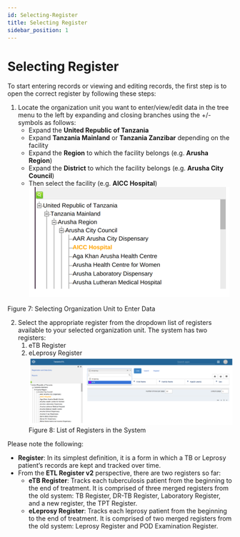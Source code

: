 ```yaml
---
id: Selecting-Register
title: Selecting Register
sidebar_position: 1 
---
```


#  Selecting Register

To start entering records or viewing and editing records, the first step is to open the correct register by following these steps:

1. Locate the organization unit you want to enter/view/edit data in the tree menu to the left by expanding and closing branches using the +/- symbols as follows:
   - Expand the **United Republic of Tanzania**  
   - Expand **Tanzania Mainland** or **Tanzania Zanzibar** depending on the facility  
   - Expand the **Region** to which the facility belongs (e.g. **Arusha Region**)  
   - Expand the **District** to which the facility belongs (e.g. **Arusha City Council**)  
   - Then select the facility (e.g. **AICC Hospital**)
![alt text](<../../static/img/Selecting organization unit.PNG>)

Figure 7: Selecting Organization Unit to Enter Data

2. Select the appropriate register from the dropdown list of registers available to your selected organization unit. The system has two registers:
   1. eTB Register  
   2. eLeprosy Register  
![alt text](<../../static/img/list of registers in the system.PNG>)
Figure 8: List of Registers in the System

Please note the following:

- **Register**: In its simplest definition, it is a form in which a TB or Leprosy patient’s records are kept and tracked over time.  
- From the **ETL Register v2** perspective, there are two registers so far:
   - **eTB Register**: Tracks each tuberculosis patient from the beginning to the end of treatment. It is comprised of three merged registers from the old system: TB Register, DR-TB Register, Laboratory Register, and a new register, the TPT Register.
   - **eLeprosy Register**: Tracks each leprosy patient from the beginning to the end of treatment. It is comprised of two merged registers from the old system: Leprosy Register and POD Examination Register.
